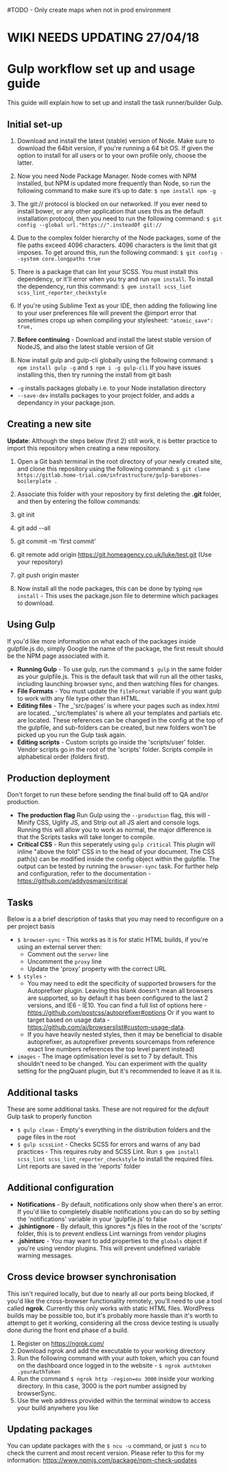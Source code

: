 #TODO - Only create maps when not in prod environment

# WIKI NEEDS UPDATING 27/04/18

# Gulp workflow set up and usage guide

This guide will explain how to set up and install the task runner/builder Gulp.

## Initial set-up

1.  Download and install the latest (stable) version of Node. Make sure to download the 64bit version, if you're running a 64 bit OS. If given the option to install for all users or to your own profile only, choose the latter.

1.  Now you need Node Package Manager. Node comes with NPM installed, but NPM is updated more frequently than Node, so run the following command to make sure it’s up to date:
    `$ npm install npm -g`

1.  The git:// protocol is blocked on our networked. If you ever need to install bower, or any other application that uses this as the default installation protocol, then you need to run the following command:
    `$ git config --global url."https://".insteadOf git://`

1.  Due to the complex folder hierarchy of the Node packages, some of the file paths exceed 4096 characters. 4096 characters is the limit that git imposes. To get around this, run the following command:
    `$ git config --system core.longpaths true`

1.  There is a package that can lint your SCSS. You must install this dependency, or it'll error when you try and run `npm install`. To install the dependency, run this command:
    `$ gem install scss_lint scss_lint_reporter_checkstyle`

1.  If you're using Sublime Text as your IDE, then adding the following line to your user preferences file will prevent the @import error that sometimes crops up when compiling your stylesheet:
    `"atomic_save": true,`

1.  **Before continuing** - Download and install the latest stable version of NodeJS, and also the latest stable version of Git

1.  Now install gulp and gulp-cli globally using the following command:
    `$ npm install gulp -g` and `$ npm i -g gulp-cli` If you have issues installing this, then try running the install from git bash

* `-g` installs packages globally i.e. to your Node installation directory
* `--save-dev` installs packages to your project folder, and adds a dependancy in your package.json.

## Creating a new site

**Update**: Although the steps below (first 2) still work, it is better practice to import this repository when creating a new repository.

1.  Open a Git bash terminal in the root directory of your newly created site, and clone this repository using the following command:
    `$ git clone https://gitlab.home-trial.com/infrastructure/gulp-barebones-boilerplate .`

1.  Associate this folder with your repository by first deleting the **.git** folder, and then by entering the follow commands:
1.  git init
1.  git add --all
1.  git commit -m 'first commit'
1.  git remote add origin https://git.homeagency.co.uk/luke/test.git (Use your repository)
1.  git push origin master

1.  Now install all the node packages, this can be done by typing `npm install` - This uses the package.json file to determine which packages to download.

## Using Gulp

If you'd like more information on what each of the packages inside gulpfile.js do, simply Google the name of the package, the first result should be the NPM page associated with it.

* **Running Gulp** - To use gulp, run the command `$ gulp` in the same folder as your gulpfile.js. This is the default task that will run all the other tasks, including launching browser sync, and then watching files for changes.
* **File Formats** - You must update the `fileFormat` variable if you want gulp to work with any file type other than HTML.
* **Editing files** - The _'src/pages' is where your pages such as index.html are located. _'src/templates' is where all your templates and partials etc. are located. These references can be changed in the config at the top of the gulpfile, and sub-folders can be created, but new folders won't be picked up you run the Gulp task again.
* **Editing scripts** - Custom scripts go inside the 'scripts/user' folder. Vendor scripts go in the root of the 'scripts' folder. Scripts compile in alphabetical order (folders first).

## Production deployment

Don't forget to run these before sending the final build off to QA and/or production.

* **The production flag** Run Gulp using the `--production` flag, this will - Minify CSS, Uglify JS, and Strip out all JS alert and console logs. Running this will allow you to work as normal, the major difference is that the Scripts tasks will take longer to compile.
* **Critical CSS** - Run this seperately using `gulp critical` This plugin will inline "above the fold" CSS in to the head of your document. The CSS path(s) can be modified inside the config object within the gulpfile. The output can be tested by running the `browser-sync` task. For further help and configuration, refer to the documentation - https://github.com/addyosmani/critical

## Tasks

Below is a a brief description of tasks that you may need to reconfigure on a per project basis

* `$ browser-sync` - This works as it is for static HTML builds, if you're using an external server then:
  * Comment out the `server` line
  * Uncomment the `proxy` line
  * Update the 'proxy' property with the correct URL
* `$ styles` -
  * You may need to edit the specificity of supported browsers for the Autoprefixer plugin. Leaving this blank doesn't mean all browsers are supported, so by default it has been configured to the last 2 versions, and IE6 - IE10. You can find a full list of options here - https://github.com/postcss/autoprefixer#options Or if you want to target based on usage data - https://github.com/ai/browserslist#custom-usage-data.
  * If you have heavily nested styles, then it may be beneficial to disable autoprefixer, as autoprefixer prevents sourcemaps from reference exact line numbers references the top level parent instead)
* `images` - The image optimisation level is set to 7 by default. This shouldn't need to be changed. You can experiment with the quality setting for the pngQuant plugin, but it's recommended to leave it as it is.

## Additional tasks

These are some additional tasks. These are not required for the _default_ Gulp task to properly function

* `$ gulp clean` - Empty's everything in the distribution folders and the page files in the root
* `$ gulp scssLint` - Checks SCSS for errors and warns of any bad practices - This requires ruby and SCSS Lint. Run `$ gem install scss_lint scss_lint_reporter_checkstyle` to install the required files. Lint reports are saved in the 'reports' folder

## Additional configuration

* **Notifications** - By default, notifications only show when there's an error. If you'd like to completely disable notifications you can do so by setting the 'notifications' variable in your 'gulpfile.js' to false
* **.jshintignore** - By default, this ignores \*.js files in the root of the 'scripts' folder, this is to prevent endless Lint warnings from vendor plugins
* **.jshintsrc** - You may want to add properties to the `globals` object if you're using vendor plugins. This will prevent undefined variable warning messages.

## Cross device browser synchronisation

This isn't required locally, but due to nearly all our ports being blocked, if you'd like the cross-browser functionality remotely, you'll need to use a tool called **ngrok**. Currently this only works with static HTML files. WordPress builds may be possible too, but it's probably more hassle than it's worth to attempt to get it working, considering all the cross device testing is usually done during the front end phase of a build.

1.  Register on https://ngrok.com/
1.  Download ngrok and add the executable to your working directory
1.  Run the following command with your auth token, which you can found on the dashboard once logged in to the website - `$ ngrok authtoken .yourAuthToken`
1.  Run the command `$ ngrok http -region=eu 3000` inside your working directory. In this case, 3000 is the port number assigned by browserSync.
1.  Use the web address provided within the terminal window to access your build anywhere you like

## Updating packages

You can update packages with the `$ ncu -u` command, or just `$ ncu` to check the current and most recent version. Please refer to this for my information: https://www.npmjs.com/package/npm-check-updates

